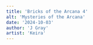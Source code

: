 ```yaml
---
title: 'Bricks of the Arcana 4'
alt: 'Mysteries of the Arcana'
date: '2024-10-03'
author: 'J Gray'
artist: 'Keira'
---
```

